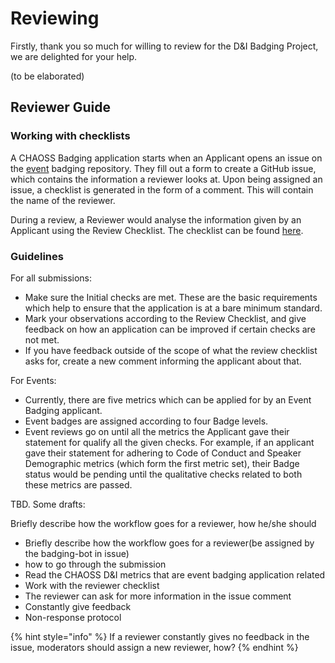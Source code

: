 # Reviewing

Firstly, thank you so much for willing to review for the D&I Badging Project, we are delighted for your help. 

\(to be elaborated\)

## Reviewer Guide

### Working with checklists

A CHAOSS Badging application starts when an Applicant opens an issue on the [event](https://github.com/badging/event-diversity-and-inclusion) badging repository. They fill out a form to create a GitHub issue, which contains the information a reviewer looks at. Upon being assigned an issue, a checklist is generated in the form of a comment. This will contain the name of the reviewer.

During a review, a Reviewer would analyse the information given by an Applicant using the Review Checklist. The checklist can be found [here](https://github.com/badging/event-diversity-and-inclusion/blob/master/.github/checklist.md).

### Guidelines

For all submissions:

* Make sure the Initial checks are met. These are the basic requirements which help to ensure that the application is at a bare minimum standard.
* Mark your observations according to the Review Checklist, and give feedback on how an application can be improved if certain checks are not met.
* If you have feedback outside of the scope of what the review checklist asks for, create a new comment informing the applicant about that.

For Events:

* Currently, there are five metrics which can be applied for by an Event Badging applicant.
* Event badges are assigned according to four Badge levels.
* Event reviews go on until all the metrics the Applicant gave their statement for qualify all the given checks. For example, if an applicant gave their statement for adhering to Code of Conduct and Speaker Demographic metrics \(which form the first metric set\), their Badge status would be pending until the qualitative checks related to both these metrics are passed.



TBD. Some drafts:

Briefly describe how the workflow goes for a reviewer, how he/she should 

* Briefly describe how the workflow goes for a reviewer\(be assigned by the badging-bot in issue\)
* how to go through the submission
* Read the CHAOSS D&I metrics that are event badging application related
* Work with the reviewer checklist
* The reviewer can ask for more information in the issue comment
* Constantly give feedback
* Non-response protocol

{% hint style="info" %}
If a reviewer constantly gives no feedback in the issue, moderators should assign a new reviewer, how?
{% endhint %}

## 





